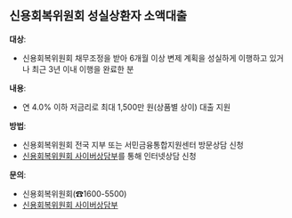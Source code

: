 ## 신용회복위원회 성실상환자 소액대출

**대상**: 
- 신용회복위원회 채무조정을 받아 6개월 이상 변제 계획을 성실하게 이행하고 있거나 최근 3년 이내 이행을 완료한 분

**내용**: 
- 연 4.0% 이하 저금리로 최대 1,500만 원(상품별 상이) 대출 지원

**방법**: 
- 신용회복위원회 전국 지부 또는 서민금융통합지원센터 방문상담 신청
- [신용회복위원회 사이버상담부](https://cyber.ccrs.or.kr)를 통해 인터넷상담 신청

**문의**: 
- 신용회복위원회(☎1600-5500)
- [신용회복위원회 사이버상담부](https://cyber.ccrs.or.kr)
